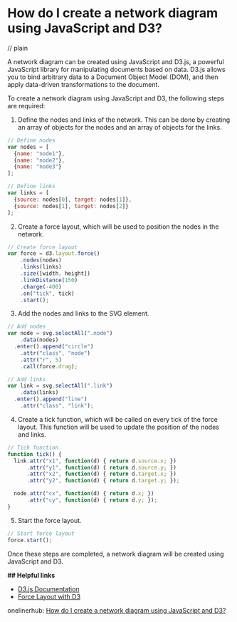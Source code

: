 # How do I create a network diagram using JavaScript and D3?
// plain

A network diagram can be created using JavaScript and D3.js, a powerful JavaScript library for manipulating documents based on data. D3.js allows you to bind arbitrary data to a Document Object Model (DOM), and then apply data-driven transformations to the document.

To create a network diagram using JavaScript and D3, the following steps are required:

1. Define the nodes and links of the network. This can be done by creating an array of objects for the nodes and an array of objects for the links.

```javascript
// Define nodes
var nodes = [
  {name: "node1"},
  {name: "node2"},
  {name: "node3"}
];

// Define links
var links = [
  {source: nodes[0], target: nodes[1]},
  {source: nodes[1], target: nodes[2]}
];
```

2. Create a force layout, which will be used to position the nodes in the network.

```javascript
// Create force layout
var force = d3.layout.force()
    .nodes(nodes)
    .links(links)
    .size([width, height])
    .linkDistance(150)
    .charge(-400)
    .on("tick", tick)
    .start();
```

3. Add the nodes and links to the SVG element.

```javascript
// Add nodes
var node = svg.selectAll(".node")
    .data(nodes)
  .enter().append("circle")
    .attr("class", "node")
    .attr("r", 5)
    .call(force.drag);

// Add links
var link = svg.selectAll(".link")
    .data(links)
  .enter().append("line")
    .attr("class", "link");
```

4. Create a tick function, which will be called on every tick of the force layout. This function will be used to update the position of the nodes and links.

```javascript
// Tick function
function tick() {
  link.attr("x1", function(d) { return d.source.x; })
      .attr("y1", function(d) { return d.source.y; })
      .attr("x2", function(d) { return d.target.x; })
      .attr("y2", function(d) { return d.target.y; });

  node.attr("cx", function(d) { return d.x; })
      .attr("cy", function(d) { return d.y; });
}
```

5. Start the force layout.

```javascript
// Start force layout
force.start();
```

Once these steps are completed, a network diagram will be created using JavaScript and D3.

**## Helpful links**

- [D3.js Documentation](https://d3js.org/)
- [Force Layout with D3](https://bl.ocks.org/mbostock/4062045)

onelinerhub: [How do I create a network diagram using JavaScript and D3?](https://onelinerhub.com/javascript-d3/how-do-i-create-a-network-diagram-using-javascript-and-d-)